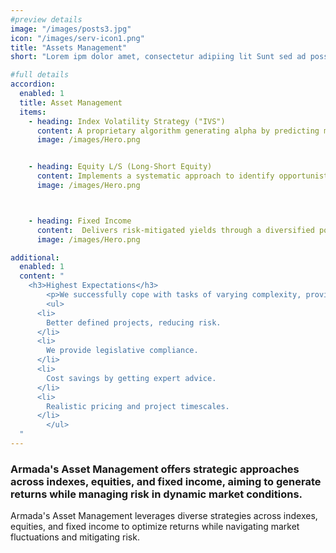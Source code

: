 ```yaml
---
#preview details
image: "/images/posts3.jpg"
icon: "/images/serv-icon1.png"
title: "Assets Management"
short: "Lorem ipm dolor amet, consectetur adipiing lit Sunt sed ad possimus ils magnam maores."

#full details
accordion:
  enabled: 1
  title: Asset Management
  items:
    - heading: Index Volatility Strategy ("IVS")
      content: A proprietary algorithm generating alpha by predicting micro countertrends in short-term overbought and oversold levels within indexes. IVS systematically utilizes historical trading patterns and high delta index option contracts to settle trades daily in cash.
      image: /images/Hero.png


    - heading: Equity L/S (Long-Short Equity)
      content: Implements a systematic approach to identify opportunistic trades in global equity markets. Utilizing proprietary systems and data-driven insights, it tactically reweights portfolios based on macroeconomic factors weekly, with thorough reevaluation monthly.
      image: /images/Hero.png



    - heading: Fixed Income
      content:  Delivers risk-mitigated yields through a diversified portfolio including treasuries, high-yield bonds, and bond funds. It dynamically seeks opportunities based on prevailing interest rates and macroeconomic factors, aiming for stability and consistent income.
      image: /images/Hero.png

additional:
  enabled: 1
  content: "
    <h3>Highest Expectations</h3>
		<p>We successfully cope with tasks of varying complexity, provide longterm guarantees and regularly master new technologies. Our portfolio includes <span style='text-decoration: underline;'>dozens of successfully</span> completed projects of houses of different stores, with high–quality finishes and good repairs.</p>
		<ul>
      <li>
        Better defined projects, reducing risk.
      </li>
      <li>
        We provide legislative compliance.
      </li>
      <li>
        Cost savings by getting expert advice.
      </li>
      <li>
        Realistic pricing and project timescales.
      </li>
		</ul>
  "
---
```


### Armada's Asset Management offers strategic approaches across indexes, equities, and fixed income, aiming to generate returns while managing risk in dynamic market conditions.


Armada's Asset Management leverages diverse strategies across indexes, equities, and fixed income to optimize returns while navigating market fluctuations and mitigating risk.